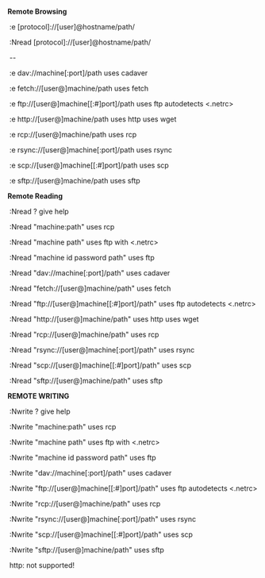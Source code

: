 

**Remote Browsing**



​    :e [protocol]://[user]@hostname/path/ 

​    :Nread [protocol]://[user]@hostname/path/ 



​	--



​    :e dav://machine[:port]/path           uses cadaver 

​    :e fetch://[user@]machine/path         uses fetch 

​    :e ftp://[user@]machine[[:#]port]/path     uses ftp  autodetects <.netrc> 

​    :e http://[user@]machine/path          uses http uses wget 

​    :e rcp://[user@]machine/path         	uses rcp 

​    :e rsync://[user@]machine[:port]/path   	uses rsync 

​    :e scp://[user@]machine[[:#]port]/path    uses scp 

​    :e sftp://[user@]machine/path          uses sftp 



**Remote Reading**



​    :Nread ?                         	give help 

​    :Nread "machine:path"               	uses rcp 

​    :Nread "machine path"               	uses ftp  with <.netrc> 

​    :Nread "machine id password path"       uses ftp 

​    :Nread "dav://machine[:port]/path"        uses cadaver 

​    :Nread "fetch://[user@]machine/path"      uses fetch 

​    :Nread "ftp://[user@]machine[[:#]port]/path"  uses ftp  autodetects <.netrc> 

​    :Nread "http://[user@]machine/path"       uses http uses wget 

​    :Nread "rcp://[user@]machine/path"      	uses rcp 

​    :Nread "rsync://[user@]machine[:port]/path"  uses rsync 

​    :Nread "scp://[user@]machine[[:#]port]/path" uses scp 

​    :Nread "sftp://[user@]machine/path"     	uses sftp 



**REMOTE WRITING** 



​    :Nwrite ?                           give help 

​    :Nwrite "machine:path"                 uses rcp 

​    :Nwrite "machine path"                 uses ftp  with <.netrc> 

​    :Nwrite "machine id password path"      	uses ftp 

​    :Nwrite "dav://machine[:port]/path"         uses cadaver 

​    :Nwrite "ftp://[user@]machine[[:#]port]/path" 	uses ftp  autodetects <.netrc> 

​    :Nwrite "rcp://[user@]machine/path"        uses rcp 

​    :Nwrite "rsync://[user@]machine[:port]/path"  uses rsync 

​    :Nwrite "scp://[user@]machine[[:#]port]/path"  uses scp 

​    :Nwrite "sftp://[user@]machine/path"      	uses sftp 

​    http: not supported! 



